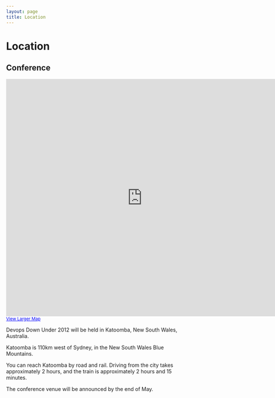 ```yaml
---
layout: page
title: Location
---
```


Location
========

Conference
----------

<iframe width="740" height="645" frameborder="0" scrolling="no" marginheight="0" marginwidth="0" src="http://www.google.com/maps?f=q&amp;source=s_q&amp;hl=en&amp;geocode=&amp;q=Katoomba+NSW,+Australia&amp;aq=0&amp;oq=katoomba&amp;sll=-33.635195,150.283252&amp;sspn=0.010755,0.01929&amp;ie=UTF8&amp;hq=&amp;hnear=Katoomba+New+South+Wales,+Australia&amp;ll=-33.714955,150.311407&amp;spn=1.373752,2.469177&amp;t=m&amp;z=9&amp;output=embed"></iframe><br /><small><a href="http://www.google.com/maps?f=q&amp;source=embed&amp;hl=en&amp;geocode=&amp;q=Katoomba+NSW,+Australia&amp;aq=0&amp;oq=katoomba&amp;sll=-33.635195,150.283252&amp;sspn=0.010755,0.01929&amp;ie=UTF8&amp;hq=&amp;hnear=Katoomba+New+South+Wales,+Australia&amp;ll=-33.714955,150.311407&amp;spn=1.373752,2.469177&amp;t=m&amp;z=9" style="color:#0000FF;text-align:left">View Larger Map</a></small>

Devops Down Under 2012 will be held in Katoomba, New South Wales, Australia.

Katoomba is 110km west of Sydney, in the New South Wales Blue Mountains.

You can reach Katoomba by road and rail. Driving from the city takes approximately 2 hours, and the train is approximately 2 hours and 15 minutes.

The conference venue will be announced by the end of May.
